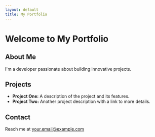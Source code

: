 ```yaml
---
layout: default
title: My Portfolio
---
```


# Welcome to My Portfolio

## About Me
I'm a developer passionate about building innovative projects.

## Projects
- **Project One:** A description of the project and its features.
- **Project Two:** Another project description with a link to more details.

## Contact
Reach me at [your.email@example.com](mailto:your.email@example.com)
